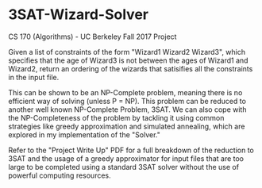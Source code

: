 # 3SAT-Wizard-Solver
CS 170 (Algorithms) - UC Berkeley Fall 2017 Project

Given a list of constraints of the form "Wizard1 Wizard2 Wizard3", which specifies that the age of Wizard3 is not between the ages
of Wizard1 and Wizard2, return an ordering of the wizards that satisifies all the constraints in the input file. 

This can be shown to be an NP-Complete problem, meaning there is no efficient way of solving (unless P = NP). This problem can be reduced
to another well known NP-Complete Problem, 3SAT. We can also cope with the NP-Completeness of the problem by tackling it using common
strategies like greedy approximation and simulated annealing, which are explored in my implementation of the "Solver."

Refer to the "Project Write Up" PDF for a full breakdown of the reduction to 3SAT and the usage of a greedy approximator for input
files that are too large to be completed using a standard 3SAT solver without the use of powerful computing resources.  
